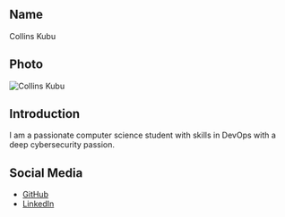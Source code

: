 ## Name
Collins Kubu

## Photo
![Collins Kubu](https://link-to-your-photo.jpg)

## Introduction
I am a passionate computer science student with skills in DevOps
with a deep cybersecurity passion. 

## Social Media
- [GitHub](https://github.com/Coll76)
- [LinkedIn](https://www.linkedin.com/in/collins-kubu-388b7b280)